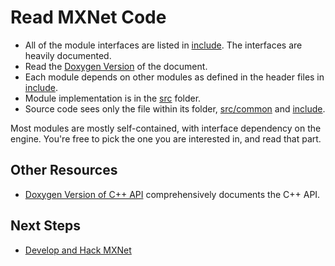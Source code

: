 # Read MXNet Code
- All of the module interfaces are listed in [include](../../include). The
  interfaces are heavily documented.
- Read the
  [Doxygen Version](https://mxnet.readthedocs.org/en/latest/doxygen) of the
  document.
- Each module depends on other modules as defined in the header files in
  [include](../../include).
- Module implementation is in the  [src](../../src) folder.
- Source code sees only the file within its folder,
  [src/common](../../src/common) and [include](../../include).

Most modules are mostly self-contained, with interface dependency on the engine. 
You're free to pick the one you are interested in, and read that part.

## Other Resources
* [Doxygen Version of C++ API](https://mxnet.readthedocs.org/en/latest/doxygen) comprehensively documents the C++ API.

## Next Steps

* [Develop and Hack MXNet](http://mxnet.io/how_to/develop_and_hack.html)
